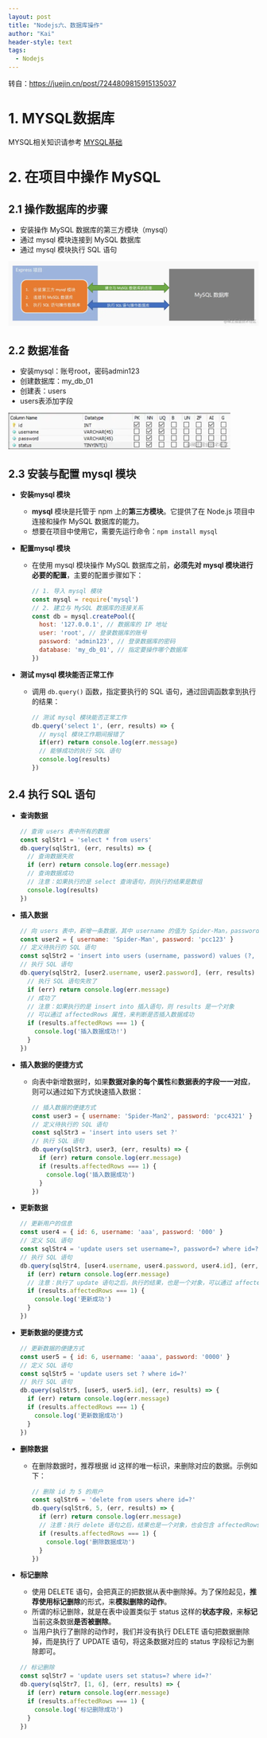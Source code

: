 ```yaml
---
layout: post
title: "Nodejs六、数据库操作"
author: "Kai"
header-style: text
tags:
  - Nodejs
---
```


转自：https://juejin.cn/post/7244809815915135037

# 1. MYSQL数据库
MYSQL相关知识请参考 [MYSQL基础](https://blog.csdn.net/liyou123456789/article/details/126023696)

# 2. 在项目中操作 MySQL
## 2.1 操作数据库的步骤
- 安装操作 MySQL 数据库的第三方模块（mysql）
- 通过 mysql 模块连接到 MySQL 数据库
- 通过 mysql 模块执行 SQL 语句

![20240908175532](https://raw.githubusercontent.com/fannkaii/MyPicBed/master/images/20240908175532.png)

## 2.2 数据准备
- 安装mysql：账号root，密码admin123
- 创建数据库：my_db_01
- 创建表：users
- users表添加字段

![20240908175604](https://raw.githubusercontent.com/fannkaii/MyPicBed/master/images/20240908175604.png)

## 2.3 安装与配置 mysql 模块
- **安装mysql 模块**
  - **mysql** 模块是托管于 npm 上的**第三方模块**。它提供了在 Node.js 项目中连接和操作 MySQL 数据库的能力。
  - 想要在项目中使用它，需要先运行命令：`npm install mysql`

- **配置mysql 模块**
  - 在使用 mysql 模块操作 MySQL 数据库之前，**必须先对 mysql 模块进行必要的配置**，主要的配置步骤如下：
    ```javascript
    // 1. 导入 mysql 模块
    const mysql = require('mysql')
    // 2. 建立与 MySQL 数据库的连接关系
    const db = mysql.createPool({
      host: '127.0.0.1', // 数据库的 IP 地址
      user: 'root', // 登录数据库的账号
      password: 'admin123', // 登录数据库的密码
      database: 'my_db_01', // 指定要操作哪个数据库
    })
    ```

- **测试 mysql 模块能否正常工作**
  - 调用 `db.query()` 函数，指定要执行的 SQL 语句，通过回调函数拿到执行的结果：
    ```javascript
    // 测试 mysql 模块能否正常工作
    db.query('select 1', (err, results) => {
      // mysql 模块工作期间报错了
      if(err) return console.log(err.message)
      // 能够成功的执行 SQL 语句
      console.log(results)
    }) 
    ```

## 2.4 执行 SQL 语句
- **查询数据**
  ```javascript
  // 查询 users 表中所有的数据
  const sqlStr1 = 'select * from users'
  db.query(sqlStr1, (err, results) => {
    // 查询数据失败
    if (err) return console.log(err.message)
    // 查询数据成功
    // 注意：如果执行的是 select 查询语句，则执行的结果是数组
    console.log(results)
  }) 
  ```

- **插入数据**
  ```javascript
  // 向 users 表中，新增一条数据，其中 username 的值为 Spider-Man，password 的值为 pcc123
  const user2 = { username: 'Spider-Man', password: 'pcc123' }
  // 定义待执行的 SQL 语句
  const sqlStr2 = 'insert into users (username, password) values (?, ?)'
  // 执行 SQL 语句
  db.query(sqlStr2, [user2.username, user2.password], (err, results) => {
    // 执行 SQL 语句失败了
    if (err) return console.log(err.message)
    // 成功了
    // 注意：如果执行的是 insert into 插入语句，则 results 是一个对象
    // 可以通过 affectedRows 属性，来判断是否插入数据成功
    if (results.affectedRows === 1) {
      console.log('插入数据成功!')
    }
  })
  ```

- **插入数据的便捷方式**
  - 向表中新增数据时，如果**数据对象的每个属性**和**数据表的字段一一对应**，则可以通过如下方式快速插入数据：
    ```javascript
    // 插入数据的便捷方式
    const user3 = { username: 'Spider-Man2', password: 'pcc4321' }
    // 定义待执行的 SQL 语句
    const sqlStr3 = 'insert into users set ?'
    // 执行 SQL 语句
    db.query(sqlStr3, user3, (err, results) => {
      if (err) return console.log(err.message)
      if (results.affectedRows === 1) {
        console.log('插入数据成功')
      }
    })
    ```

- **更新数据**
  ```javascript
  // 更新用户的信息
  const user4 = { id: 6, username: 'aaa', password: '000' }
  // 定义 SQL 语句
  const sqlStr4 = 'update users set username=?, password=? where id=?'
  // 执行 SQL 语句
  db.query(sqlStr4, [user4.username, user4.password, user4.id], (err, results) => {
    if (err) return console.log(err.message)
    // 注意：执行了 update 语句之后，执行的结果，也是一个对象，可以通过 affectedRows 判断是否更新成功
    if (results.affectedRows === 1) {
      console.log('更新成功')
    }
  }) 
  ```

- **更新数据的便捷方式**
  ```javascript
  // 更新数据的便捷方式
  const user5 = { id: 6, username: 'aaaa', password: '0000' }
  // 定义 SQL 语句
  const sqlStr5 = 'update users set ? where id=?'
  // 执行 SQL 语句
  db.query(sqlStr5, [user5, user5.id], (err, results) => {
    if (err) return console.log(err.message)
    if (results.affectedRows === 1) {
      console.log('更新数据成功')
    }
  }) 
  ```

- **删除数据**
  - 在删除数据时，推荐根据 id 这样的唯一标识，来删除对应的数据。示例如下：
    ```javascript
    // 删除 id 为 5 的用户
    const sqlStr6 = 'delete from users where id=?'
    db.query(sqlStr6, 5, (err, results) => {
      if (err) return console.log(err.message)
      // 注意：执行 delete 语句之后，结果也是一个对象，也会包含 affectedRows 属性
      if (results.affectedRows === 1) {
        console.log('删除数据成功')
      }
    })
    ```

- **标记删除**
  - 使用 DELETE 语句，会把真正的把数据从表中删除掉。为了保险起见，**推荐使用标记删除**的形式，来**模拟删除的动作**。
  - 所谓的标记删除，就是在表中设置类似于 status 这样的**状态字段**，来**标记**当前这条数据**是否被删除**。
  - 当用户执行了删除的动作时，我们并没有执行 DELETE 语句把数据删除掉，而是执行了 UPDATE 语句，将这条数据对应的 status 字段标记为删除即可。

  ```javascript
  // 标记删除
  const sqlStr7 = 'update users set status=? where id=?'
  db.query(sqlStr7, [1, 6], (err, results) => {
    if (err) return console.log(err.message)
    if (results.affectedRows === 1) {
      console.log('标记删除成功')
    }
  })
  ```

